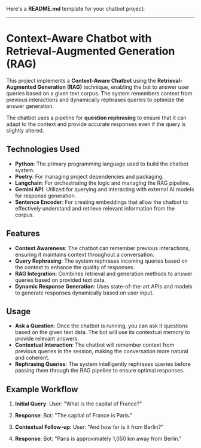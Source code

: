 Here's a **README.md** template for your chatbot project:

---

# Context-Aware Chatbot with Retrieval-Augmented Generation (RAG)

This project implements a **Context-Aware Chatbot** using the **Retrieval-Augmented Generation (RAG)** technique, enabling the bot to answer user queries based on a given text corpus. The system remembers context from previous interactions and dynamically rephrases queries to optimize the answer generation.

The chatbot uses a pipeline for **question rephrasing** to ensure that it can adapt to the context and provide accurate responses even if the query is slightly altered.

## Technologies Used

- **Python**: The primary programming language used to build the chatbot system.
- **Poetry**: For managing project dependencies and packaging.
- **Langchain**: For orchestrating the logic and managing the RAG pipeline.
- **Gemini API**: Utilized for querying and interacting with external AI models for response generation.
- **Sentence Encoder**: For creating embeddings that allow the chatbot to effectively understand and retrieve relevant information from the corpus.

## Features

- **Context Awareness**: The chatbot can remember previous interactions, ensuring it maintains context throughout a conversation.
- **Query Rephrasing**: The system rephrases incoming queries based on the context to enhance the quality of responses.
- **RAG Integration**: Combines retrieval and generation methods to answer queries based on provided text data.
- **Dynamic Response Generation**: Uses state-of-the-art APIs and models to generate responses dynamically based on user input.

## Usage

- **Ask a Question**: Once the chatbot is running, you can ask it questions based on the given text data. The bot will use its contextual memory to provide relevant answers.
- **Contextual Interaction**: The chatbot will remember context from previous queries in the session, making the conversation more natural and coherent.
- **Rephrasing Queries**: The system intelligently rephrases queries before passing them through the RAG pipeline to ensure optimal responses.

## Example Workflow

1. **Initial Query**:
   User: "What is the capital of France?"

2. **Response**:
   Bot: "The capital of France is Paris."

3. **Contextual Follow-up**:
   User: "And how far is it from Berlin?"

4. **Response**:
   Bot: "Paris is approximately 1,050 km away from Berlin."
